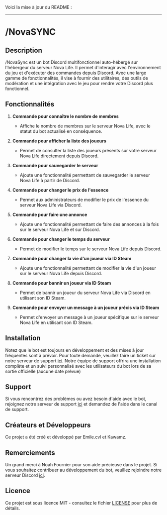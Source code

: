 Voici la mise à jour du README :

---

# /NovaSYNC

## Description
/NovaSync est un bot Discord multifonctionnel auto-hébergé sur l'hébergeur du serveur Nova Life. Il permet d'interagir avec l'environnement du jeu et d'exécuter des commandes depuis Discord. Avec une large gamme de fonctionnalités, il vise à fournir des utilitaires, des outils de modération et une intégration avec le jeu pour rendre votre Discord plus fonctionnel.

## Fonctionnalités
1. **Commande pour connaître le nombre de membres**
   - Affiche le nombre de membres sur le serveur Nova Life, avec le statut du bot actualisé en conséquence.
   
2. **Commande pour afficher la liste des joueurs**
   - Permet de consulter la liste des joueurs présents sur votre serveur Nova Life directement depuis Discord.

3. **Commande pour sauvegarder le serveur**
   - Ajoute une fonctionnalité permettant de sauvegarder le serveur Nova Life à partir de Discord.

4. **Commande pour changer le prix de l'essence**
   - Permet aux administrateurs de modifier le prix de l'essence du serveur Nova Life via Discord.

5. **Commande pour faire une annonce**
   - Ajoute une fonctionnalité permettant de faire des annonces à la fois sur le serveur Nova Life et sur Discord.

6. **Commande pour changer le temps du serveur**
   - Permet de modifier le temps sur le serveur Nova Life depuis Discord.

7. **Commande pour changer la vie d'un joueur via ID Steam**
   - Ajoute une fonctionnalité permettant de modifier la vie d'un joueur sur le serveur Nova Life depuis Discord.

8. **Commande pour bannir un joueur via ID Steam**
   - Permet de bannir un joueur du serveur Nova Life via Discord en utilisant son ID Steam.

9. **Commande pour envoyer un message à un joueur précis via ID Steam**
   - Permet d'envoyer un message à un joueur spécifique sur le serveur Nova Life en utilisant son ID Steam.

## Installation
Notez que le bot est toujours en développement et des mises à jour fréquentes sont à prévoir.
Pour toute demande, veuillez faire un ticket sur notre serveur de support [ici](https://discord.gg/hUj48XPTJ4). Notre équipe de support offrira une installation complète et un suivi personnalisé avec les utilisateurs du bot lors de sa sortie officielle (aucune date prévue)

## Support
Si vous rencontrez des problèmes ou avez besoin d'aide avec le bot, rejoignez notre serveur de support [ici](https://discord.gg/hUj48XPTJ4) et demandez de l'aide dans le canal de support.

## Créateurs et Développeurs
Ce projet a été créé et développé par Emile.cvl et Kawamz.

## Remerciements
Un grand merci à Noah Fournier pour son aide précieuse dans le projet.
Si vous souhaitez contribuer au développement du bot, veuillez rejoindre notre serveur Discord [ici](https://discord.gg/hUj48XPTJ4).

## Licence
Ce projet est sous licence MIT - consultez le fichier [LICENSE](LICENSE) pour plus de détails.
